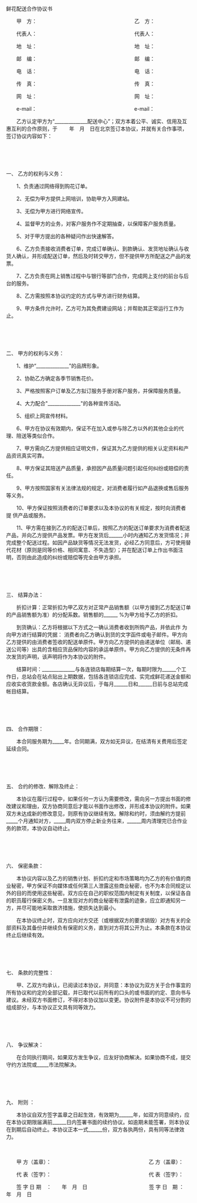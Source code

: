 



鲜花配送合作协议书



 

　　甲　方：　　　　　　　　　　　　　　　　　　　乙　方：

　　代表人：　　　　　　　　　　　　　　　　　　　代表人：

　　地　址：　　　　　　　　　　　　　　　　　　　地　址：

　　邮　编：　　　　　　　　　　　　　　　　　　　邮　编：

　　电　话：　　　　　　　　　　　　　　　　　　　电　话：

　　传　真：　　　　　　　　　　　　　　　　　　　传　真：

　　网　址：　　　　　　　　　　　　　　　　　　　网　址：

　　e-mail：　　　　　　　　　　　　　　　　　　　e-mail：　　

　　乙方认定甲方为“______________配送中心”；双方本着公平、诚实、信用及互惠互利的合作原则，于　　 年　月　日在北京签订本协议，并就有关合作事项，签订协议内容如下：

　　

　　

一、
乙方的权利与义务：

　　1、负责通过网络得到购花订单。

　　2、无偿为甲方提供上网培训，协助甲方入网建站。

　　3、无偿为甲方进行网络宣传。

　　4、监督甲方的业务，对客户服务作不定期抽查，以保障客户服务质量。

　　5、对于甲方提出的各种疑问作出快速解答。

　　6、乙方负责接收消费者订单，完成订单确认、到款确认、发货地址确认与收货人确认，并形成配送订单，然后及时转交甲方，但不提供甲方所配送之产品的发票。

　　7、乙方负责在网上销售过程中与银行等部门合作，完成网上支付的前台与后台的服务。

　　8、乙方需按照本协议约定的方式与甲方进行财务结算。

　　9、甲方条件允许时，乙方可为其免费建设网站；并帮助其正常运行工作为止。

　　

　　

二、
甲方的权利与义务：

　　1、维护“______________”的品牌形象。

　　2、协助乙方确定各季节销售花价。

　　3、严格按照客户订单及乙方拟订服务手册对客户服务，并保障服务质量。

　　4、大力配合"______________"的各种宣传活动。

　　5、组织上网宣传材料。

　　6、甲方在协议有效期内，保证不在加入或参与除乙方以外的其他企业的代理、陪送等类似合作。

　　7、甲方需向乙方提供相应证明文件，保证其为乙方提供的相关认定资料和产品资讯真实可靠。

　　8、甲方保证其陪送产品质量，承担因产品质量问题引起任何纠纷或赔偿的责任。

　　9、甲方按照国家有关法律法规的规定，对消费者履行如产品退换或售后服务等义务。

　　10、甲方保证按照消费者的订单要求以及本协议的有关规定，按时向消费者提 供产品或服务。

　　11、甲方需在接到乙方的配送订单后，按照乙方的配送订单要求为消费者配送产品，并向乙方提供产品发票。甲方在发货后______小时内通知乙方发货情况；并完成整个配送过程。如因产品缺货等情况无法发货，必经乙方同意后，方可使用替代花材（原则是同等价格、相同寓意、不失造型）；并在配送订单上作出书面注明，否则由此造成的纠纷或赔偿等完全由甲方承担。

　　

　　

三、
结算办法：

　　折扣计算：正常折扣为甲乙双方对正常产品销售额（以甲方接到乙方配送订单的产品销售额为准）的分配系数。销售额的______ %为甲方给予乙方的折扣。

　　到货确认：乙方将根据以下方式之一确认消费者收到所购产品，并依此作 为向甲方进行结算的凭据： 消费者向乙方确认到货的文字函件或电子邮件。甲方向乙方提供的由消费者签收的配送单原件。甲方向乙方提供的由递送单位（邮局、递送公司等）出具的含相应货品保险内容的承运单原件。甲方向乙方提供的无条件再次发货的声明，该声明将作为本协议的附件。

　　结算时间：______________与各连锁店每期结算一次，每期时限为______个工作日，总站会在站点贴出上期数据，包括各连锁店应完成、实完成鲜花递送金额和应收实收货款金额。各店确认无异议后，于每月______日和______日前与总站完成帐目结算。

　　

　　

四、
合作期限：

　　本合同服务期为_____年。合同期满，双方如无异议，在结清有关费用后签定延续合同。

　　

　　

五、
合约的修改、解除及终止：

　　本协议在履行过程中，如果任何一方认为需要修改，需向另一方提出书面的修改建议和理由，双方协商同意后才能以书面作出修改，并形成本协议的附件。如果双方未达成新的修改意见，则原有协议继续有效。解除和约时，须由解约方提前_____个月通知对方，_____周内双方停止新业务往来，______周内清理完已合作业务的款项，本协议自动终止。

　　

　　

六、
保密条款：

　　本协议内容以及乙方的销售计划、折扣约定和市场策略均为乙方的有价值的商业秘密，甲方保证不向媒体或任何第三人泄露这些商业秘密，也不为本合同规定以外的目的而使用这些秘密。双方应在自己的职权范围内制定有关制度，以保证各自的职员履行保密义务。一旦发现对方的商业秘密有泄露的迹象，应立即通知另一方，并尽可能地采取救济措施，使损失达到最小。

　　在本协议终止时，双方应向对方交还（或根据双方的要求销毁）对方有关的全部资料及其备份并继续负有保密的义务，直到对方将其公开为止。本条款在本协议终止后继续有效。

　　

　　

七、
条款的完整性：

　　甲、乙双方均承认，已阅读过本协议，并同意：本协议为双方关于合作事宜的所有协议和约定的全部记载，并已取代以前所有的口头的或书面的约定、意向书与建议。未经双方书面修订，不得对本协议加以变更。协议附件是本协议不可分割的组成部分，与本协议正文具有同等效力。

　　

　　

八、
争议解决：

　　在合同执行期间，如果双方发生争议，应友好协商解决。如果协商不成，提交守约方法院或_____市法院解决。

　　

　　

九、
附则 ：

　　本协议自双方签字盖章之日起生效，有效期为______年，如双方同意续约，应在本协议期限届满前______日内签署书面的续约协议。如逾期未能签署，则本协议在到期后自动终止。本协议正本一式______份，双方各执两份，具有同等法律效力。　　

　　

　　甲 方（盖章）：　　　　　　　　　　　　　　　　　　　乙 方（盖章）：

　　代 表（签字）：　　　　　　　　　　　　　　　　　　　代 表（签字）：

　　签 字 日 期　：　　年　月　日　　　　　　　　　　　　签 字 日　期 ：　　年　月　日

　　